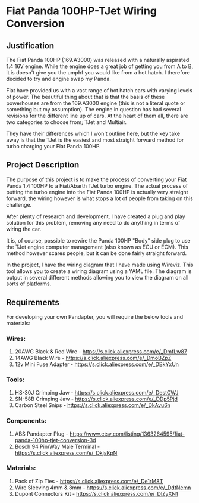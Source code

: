 # Fiat Panda 100HP-TJet Wiring Conversion
## Justification
The Fiat Panda 100HP (169.A3000) was released with a naturally aspirated 1.4 16V engine. While the engine does a great job of getting you from A to B, it is doesn't give you the umphf you would like from a hot hatch. I therefore decided to try and engine swap my Panda. 

Fiat have provided us with a vast range of hot hatch cars with varying levels of power. The beautiful thing about that is that the basis of these powerhouses are from the 169.A3000 engine (this is not a literal quote or something but my assumption). The engine in question has had several revisions for the different line up of cars. At the heart of them all, there are two categories to choose from; TJet and Multiair. 

They have their differences which I won't outline here, but the key take away is that the TJet is the easiest and most straight forward method for turbo charging your Fiat Panda 100HP. 


## Project Description
The purpose of this project is to make the process of converting your Fiat Panda 1.4 100HP to a Fiat/Abarth TJet turbo engine. The actual process of putting the turbo engine into the Fiat Panda 100HP is actually very straight forward, the wiring however is what stops a lot of people from taking on this challenge. 

After plenty of research and development, I have created a plug and play solution for this problem, removing any need to do anything in terms of wiring the car. 

It is, of course, possible to rewire the Panda 100HP "Body" side plug to use the TJet engine computer management (also known as ECU or ECM). This method however scares people, but it can be done fairly straight forward. 

In the project, I have the wiring diagram that I have made using Wireviz. This tool allows you to create a wiring diagram using a YAML file. The diagram is output in several different methods allowing you to view the diagram on all sorts of platforms. 

## Requirements
For developing your own Pandapter, you will require the below tools and materials:

### Wires:
1. 20AWG Black & Red Wire - https://s.click.aliexpress.com/e/_DmfLw87
2. 14AWG Black Wire - https://s.click.aliexpress.com/e/_DmoBZpZ
3. 12v Mini Fuse Adapter - https://s.click.aliexpress.com/e/_DBkYxUn

### Tools:
1. HS-30J Crimping Jaw - https://s.click.aliexpress.com/e/_DestCWJ
2. SN-58B Crimping Jaw - https://s.click.aliexpress.com/e/_DDp5Pjd
3. Carbon Steel Snips - https://s.click.aliexpress.com/e/_DkAvu6n

### Components:
1. ABS Pandapter Plug - https://www.etsy.com/listing/1363264595/fiat-panda-100hp-tjet-conversion-3d
2. Bosch 94 Pin/Way Male Terminal - https://s.click.aliexpress.com/e/_DkjsKpN

### Materials:
1. Pack of Zip Ties - https://s.click.aliexpress.com/e/_De1rM8T
2. Wire Sleeving 4mm & 8mm - https://s.click.aliexpress.com/e/_DdtNemn 
3. Dupont Connectors Kit - https://s.click.aliexpress.com/e/_DlZyXN1


